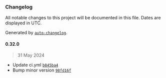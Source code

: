 ### Changelog

All notable changes to this project will be documented in this file. Dates are displayed in UTC.

Generated by [`auto-changelog`](https://github.com/CookPete/auto-changelog).

#### 0.32.0

> 31 May 2024

- Update ci.yml [`b845ba4`](https://github.com/cristian-rincon/pymetasnap/commit/b845ba40ef6b047f5821f1fb12d989c442e9070b)
- Bump minor version [`98fd16f`](https://github.com/cristian-rincon/pymetasnap/commit/98fd16fd9ca121d43bb2d7bde36e686080dbdae6)
